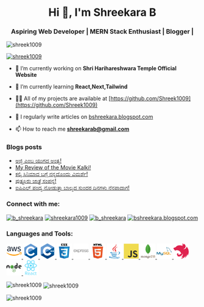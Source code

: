 <h1 align="center">Hi 👋, I'm Shreekara B</h1>
<h3 align="center">Aspiring Web Developer | MERN Stack Enthusiast | Blogger |</h3>

<p align="left"> <img src="https://komarev.com/ghpvc/?username=shreek1009&label=Profile%20views&color=0e75b6&style=flat" alt="shreek1009" /> </p>

<p align="left"> <a href="https://github.com/ryo-ma/github-profile-trophy"><img src="https://github-profile-trophy.vercel.app/?username=shreek1009" alt="shreek1009" /></a> </p>

- 🔭 I’m currently working on **Shri Harihareshwara Temple Official Website**

- 🌱 I’m currently learning **React,Next,Tailwind**

- 👨‍💻 All of my projects are available at [https://github.com/Shreek1009](https://github.com/Shreek1009)

- 📝 I regularly write articles on [bshreekara.blogspot.com](bshreekara.blogspot.com)

- 📫 How to reach me **shreekarab@gmail.com**

### Blogs posts
<!-- BLOG-POST-LIST:START -->
- [ಅಜ್ಜಿ ಎಂಬ ಯುಗದ ಅಂತ್ಯ!](https://bshreekara.blogspot.com/2024/09/a-tribute-to-my-grandmother.html)
- [My Review of the Movie Kalki!](https://bshreekara.blogspot.com/2024/07/kalki-movie-review.html)
- [ಕಲ್ಕಿ ಸಿನಿಮಾದ ಬಗ್ಗೆ ನನ್ನದೊಂದು ವಿಮರ್ಶೆ!](https://bshreekara.blogspot.com/2024/07/blog-post.html)
- [ಪುತ್ತೂರು ಜಾತ್ರೆ ಸಂಪನ್ನ!](https://bshreekara.blogspot.com/2024/04/puttur-jathre-concludes-today.html)
- [ಐಪಿಎಲ್ ಪಂದ್ಯ ನೋಡುತ್ತಾ ಬಾಲ್ಯದ ಸುಂದರ ದಿನಗಳು ನೆನಪಾದಾಗ!](https://bshreekara.blogspot.com/2024/03/childhood-memories-of-summer-vacation.html)
<!-- BLOG-POST-LIST:END -->


<h3 align="left">Connect with me:</h3>
<p align="left">
<a href="https://twitter.com/b_shreekara" target="blank"><img align="center" src="https://raw.githubusercontent.com/rahuldkjain/github-profile-readme-generator/master/src/images/icons/Social/twitter.svg" alt="b_shreekara" height="30" width="40" /></a>
<a href="https://linkedin.com/in/shreekara1009" target="blank"><img align="center" src="https://raw.githubusercontent.com/rahuldkjain/github-profile-readme-generator/master/src/images/icons/Social/linked-in-alt.svg" alt="shreekara1009" height="30" width="40" /></a>
<a href="https://instagram.com/b_shreekara" target="blank"><img align="center" src="https://raw.githubusercontent.com/rahuldkjain/github-profile-readme-generator/master/src/images/icons/Social/instagram.svg" alt="b_shreekara" height="30" width="40" /></a>
<a href="/bshreekara.blogspot.com" target="blank"><img align="center" src="https://raw.githubusercontent.com/rahuldkjain/github-profile-readme-generator/master/src/images/icons/Social/rss.svg" alt="bshreekara.blogspot.com" height="30" width="40" /></a>
</p>

<h3 align="left">Languages and Tools:</h3>
<p align="left"> <a href="https://aws.amazon.com" target="_blank" rel="noreferrer"> <img src="https://raw.githubusercontent.com/devicons/devicon/master/icons/amazonwebservices/amazonwebservices-original-wordmark.svg" alt="aws" width="40" height="40"/> </a> <a href="https://www.cprogramming.com/" target="_blank" rel="noreferrer"> <img src="https://raw.githubusercontent.com/devicons/devicon/master/icons/c/c-original.svg" alt="c" width="40" height="40"/> </a> <a href="https://www.w3schools.com/cpp/" target="_blank" rel="noreferrer"> <img src="https://raw.githubusercontent.com/devicons/devicon/master/icons/cplusplus/cplusplus-original.svg" alt="cplusplus" width="40" height="40"/> </a> <a href="https://www.w3schools.com/css/" target="_blank" rel="noreferrer"> <img src="https://raw.githubusercontent.com/devicons/devicon/master/icons/css3/css3-original-wordmark.svg" alt="css3" width="40" height="40"/> </a> <a href="https://expressjs.com" target="_blank" rel="noreferrer"> <img src="https://raw.githubusercontent.com/devicons/devicon/master/icons/express/express-original-wordmark.svg" alt="express" width="40" height="40"/> </a> <a href="https://www.w3.org/html/" target="_blank" rel="noreferrer"> <img src="https://raw.githubusercontent.com/devicons/devicon/master/icons/html5/html5-original-wordmark.svg" alt="html5" width="40" height="40"/> </a> <a href="https://www.java.com" target="_blank" rel="noreferrer"> <img src="https://raw.githubusercontent.com/devicons/devicon/master/icons/java/java-original.svg" alt="java" width="40" height="40"/> </a> <a href="https://developer.mozilla.org/en-US/docs/Web/JavaScript" target="_blank" rel="noreferrer"> <img src="https://raw.githubusercontent.com/devicons/devicon/master/icons/javascript/javascript-original.svg" alt="javascript" width="40" height="40"/> </a> <a href="https://www.mongodb.com/" target="_blank" rel="noreferrer"> <img src="https://raw.githubusercontent.com/devicons/devicon/master/icons/mongodb/mongodb-original-wordmark.svg" alt="mongodb" width="40" height="40"/> </a> <a href="https://www.mysql.com/" target="_blank" rel="noreferrer"> <img src="https://raw.githubusercontent.com/devicons/devicon/master/icons/mysql/mysql-original-wordmark.svg" alt="mysql" width="40" height="40"/> </a> <a href="https://nestjs.com/" target="_blank" rel="noreferrer"> <img src="https://raw.githubusercontent.com/devicons/devicon/master/icons/nestjs/nestjs-plain.svg" alt="nestjs" width="40" height="40"/> </a> <a href="https://nodejs.org" target="_blank" rel="noreferrer"> <img src="https://raw.githubusercontent.com/devicons/devicon/master/icons/nodejs/nodejs-original-wordmark.svg" alt="nodejs" width="40" height="40"/> </a> <a href="https://reactjs.org/" target="_blank" rel="noreferrer"> <img src="https://raw.githubusercontent.com/devicons/devicon/master/icons/react/react-original-wordmark.svg" alt="react" width="40" height="40"/> </a> </p>

<p><img align="left" src="https://github-readme-stats.vercel.app/api/top-langs?username=shreek1009&show_icons=true&locale=en&layout=compact" alt="shreek1009" /></p>

<p>&nbsp;<img align="center" src="https://github-readme-stats.vercel.app/api?username=shreek1009&show_icons=true&locale=en" alt="shreek1009" /></p>

<p><img align="center" src="https://github-readme-streak-stats.herokuapp.com/?user=shreek1009&" alt="shreek1009" /></p>
